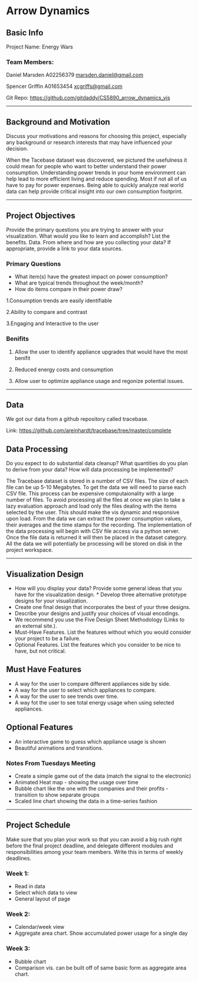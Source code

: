 # Arrow Dynamics

## Basic Info ##
Project Name: Energy Wars

### Team Members:
Daniel Marsden
A02256379
marsden.daniel@gmail.com

Spencer Griffin
A01653454
xcgriffs@gmail.com

Git Repo:
https://github.com/gitdaddy/CS5890_arrow_dynamics_vis

----

## Background and Motivation ##
Discuss your motivations and reasons for choosing this project, especially any background or research interests that may have influenced your decision.

When the Tacebase dataset was discovered, we pictured the usefulness it could mean for people who want to better understand their power consumption. Understanding power trends in your home environment can help lead to more efficient living and reduce spending. Most if not all of us have to pay for power expenses. Being able to quickly analyze real world data can help provide critical insight into our own consumption footprint.

----

## Project Objectives ##

Provide the primary questions you are trying to answer with your visualization. What would you like to learn and accomplish? List the benefits.
Data. From where and how are you collecting your data? If appropriate, provide a link to your data sources.

### Primary Questions
 * What item(s) have the greatest impact on power consumption?
 * What are typical trends throughout the week/month?
 * How do items compare in their power draw?

1.Consumption trends are easily identifiable

2.Ability to compare and contrast

3.Engaging and Interactive to the user

### Benifits
1. Allow the user to identify appliance upgrades that would have the most benifit

2. Reduced energy costs and consumption

3. Allow user to optimize appliance usage and regonize potential issues.

----

## Data ##
We got our data from a github repository called tracebase.

Link: https://github.com/areinhardt/tracebase/tree/master/complete


## Data Processing ##
Do you expect to do substantial data cleanup? What quantities do you plan to derive from your data? How will data processing be implemented?

The Tracebase dataset is stored in a number of CSV files. The size of each file can be up 5-10 Megabytes. To get the data we will need to parse each CSV file. This process can be expensive computaionality with a large number of files. To avoid processing all the files at once we plan to take a lazy evaluation approach and load only the files dealing with the items selected by the user. This should make the vis dynamic and responsive upon load. From the data we can extract the power consumption values, their averages and the time stamps for the recording. The implementation of the data processing will begin with CSV file access via a python server. Once the file data is returned it will then be placed in the dataset category. All the data we will potentially be processing will be stored on disk in the project workspace. 

----

## Visualization Design ##

* How will you display your data? Provide some general ideas that you have for the visualization design. * Develop three alternative prototype designs for your visualization.
* Create one final design that incorporates the best of your three designs.
* Describe your designs and justify your choices of visual encodings.
* We recommend you use the Five Design Sheet Methodology (Links to an external site.).
* Must-Have Features. List the features without which you would consider your project to be a failure.
* Optional Features. List the features which you consider to be nice to have, but not critical.

## Must Have Features ##

* A way for the user to compare different appliances side by side.
* A way for the user to select which appliances to compare.
* A way for the user to see trends over time.
* A way fot the user to see total energy usage when using selected appliances.

## Optional Features ##
* An interactive game to guess which appliance usage is shown
* Beautiful animations and transitions.

### Notes From Tuesdays Meeting
 * Create a simple game out of the data (match the signal to the electronic)
 * Animated Heat map - showing the usage over time
 * Bubble chart like the one with the companies and their profits - transition to show separate groups
 * Scaled line chart showing the data in a time-series fashion

----

## Project Schedule ##
Make sure that you plan your work so that you can avoid a big rush right before the final project deadline, and delegate different modules and responsibilities among your team members. Write this in terms of weekly deadlines.

### Week 1:
* Read in data
* Select which data to view
* General layout of page
### Week 2:
* Calendar/week view
* Aggregate area chart. Show accumulated power usage for a single day
### Week 3:
* Bubble chart
* Comparison vis. can be built off of same basic form as aggregate area chart.
